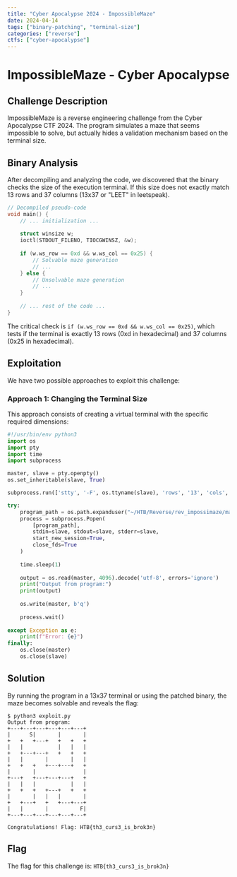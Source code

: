 ```yaml
---
title: "Cyber Apocalypse 2024 - ImpossibleMaze"
date: 2024-04-14
tags: ["binary-patching", "terminal-size"]
categories: ["reverse"]
ctfs: ["cyber-apocalypse"]
---
```


# ImpossibleMaze - Cyber Apocalypse

## Challenge Description

ImpossibleMaze is a reverse engineering challenge from the Cyber Apocalypse CTF 2024. The program simulates a maze that seems impossible to solve, but actually hides a validation mechanism based on the terminal size.

## Binary Analysis

After decompiling and analyzing the code, we discovered that the binary checks the size of the execution terminal. If this size does not exactly match 13 rows and 37 columns (13x37 or "LEET" in leetspeak).

```c
// Decompiled pseudo-code
void main() {
    // ... initialization ...
    
    struct winsize w;
    ioctl(STDOUT_FILENO, TIOCGWINSZ, &w);
    
    if (w.ws_row == 0xd && w.ws_col == 0x25) {
        // Solvable maze generation
        // ...
    } else {
        // Unsolvable maze generation
        // ...
    }
    
    // ... rest of the code ...
}
```

The critical check is `if (w.ws_row == 0xd && w.ws_col == 0x25)`, which tests if the terminal is exactly 13 rows (0xd in hexadecimal) and 37 columns (0x25 in hexadecimal).

## Exploitation

We have two possible approaches to exploit this challenge:

### Approach 1: Changing the Terminal Size

This approach consists of creating a virtual terminal with the specific required dimensions:

```python
#!/usr/bin/env python3
import os
import pty
import time
import subprocess

master, slave = pty.openpty()
os.set_inheritable(slave, True)

subprocess.run(['stty', '-F', os.ttyname(slave), 'rows', '13', 'cols', '37'])

try:
    program_path = os.path.expanduser("~/HTB/Reverse/rev_impossimaze/main")
    process = subprocess.Popen(
        [program_path],
        stdin=slave, stdout=slave, stderr=slave,
        start_new_session=True,
        close_fds=True
    )
    
    time.sleep(1)
    
    output = os.read(master, 4096).decode('utf-8', errors='ignore')
    print("Output from program:")
    print(output)
    
    os.write(master, b'q')
    
    process.wait()
    
except Exception as e:
    print(f"Error: {e}")
finally:
    os.close(master)
    os.close(slave)
```


## Solution

By running the program in a 13x37 terminal or using the patched binary, the maze becomes solvable and reveals the flag:

```
$ python3 exploit.py
Output from program:
+---+---+---+---+---+---+
|      S|       |       |
+   +   +---+   +   +   +
|   |           |   |   |
+   +---+---+   +   +   +
|   |       |       |   |
+   +   +   +---+---+   +
|       |               |
+---+   +---+---+---+   +
|   |   |           |   |
+   +   +   +---+   +   +
|       |   |   |       |
+   +---+   +   +---+---+
|   |       |          F|
+---+---+---+---+---+---+

Congratulations! Flag: HTB{th3_curs3_is_brok3n}
```

## Flag

The flag for this challenge is: `HTB{th3_curs3_is_brok3n}`

